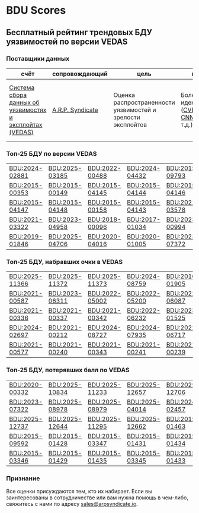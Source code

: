 
# BDU Scores
## Бесплатный рейтинг трендовых БДУ уязвимостей по версии VEDAS

### Поставщики данных
| счёт | cопровождающий | цель | покрытие | определение | частота |
| ----- | ---------- | ------- | -------- | ----------- | --------- |
| [Система сбора данных об уязвимостях и эксплойтах (VEDAS)](https://vedas.arpsyndicate.io) | [A.R.P. Syndicate](https://www.arpsyndicate.io) | Оценка распространенности уязвимостей и зрелости эксплойтов | Более 150 идентификаторов ([CVE](https://github.com/ARPSyndicate/cve-scores), [EUVD](https://github.com/ARPSyndicate/euvd-scores), [CNNVD](https://github.com/ARPSyndicate/cnnvd-scores), [BDU](https://github.com/ARPSyndicate/bdu-scores) и т.д.) | Аналитические данные с открытым исходным кодом (OSINT), полученные от [Exploit Observer](https://www.exploit.observer) | 12-16 часов |



<h3>Топ-25 БДУ по версии VEDAS</h3>

<table>
  <tr>
    <td><a href='https://vedas.arpsyndicate.io/?vuln=BDU:2024-02881'>BDU:2024-02881</a></td>
    <td><a href='https://vedas.arpsyndicate.io/?vuln=BDU:2025-03185'>BDU:2025-03185</a></td>
    <td><a href='https://vedas.arpsyndicate.io/?vuln=BDU:2022-00488'>BDU:2022-00488</a></td>
    <td><a href='https://vedas.arpsyndicate.io/?vuln=BDU:2024-04432'>BDU:2024-04432</a></td>
    <td><a href='https://vedas.arpsyndicate.io/?vuln=BDU:2015-09793'>BDU:2015-09793</a></td>
  </tr>
  <tr>
    <td><a href='https://vedas.arpsyndicate.io/?vuln=BDU:2015-00353'>BDU:2015-00353</a></td>
    <td><a href='https://vedas.arpsyndicate.io/?vuln=BDU:2015-00149'>BDU:2015-00149</a></td>
    <td><a href='https://vedas.arpsyndicate.io/?vuln=BDU:2015-04145'>BDU:2015-04145</a></td>
    <td><a href='https://vedas.arpsyndicate.io/?vuln=BDU:2015-04144'>BDU:2015-04144</a></td>
    <td><a href='https://vedas.arpsyndicate.io/?vuln=BDU:2015-04146'>BDU:2015-04146</a></td>
  </tr>
  <tr>
    <td><a href='https://vedas.arpsyndicate.io/?vuln=BDU:2015-04147'>BDU:2015-04147</a></td>
    <td><a href='https://vedas.arpsyndicate.io/?vuln=BDU:2015-04148'>BDU:2015-04148</a></td>
    <td><a href='https://vedas.arpsyndicate.io/?vuln=BDU:2015-00158'>BDU:2015-00158</a></td>
    <td><a href='https://vedas.arpsyndicate.io/?vuln=BDU:2015-04143'>BDU:2015-04143</a></td>
    <td><a href='https://vedas.arpsyndicate.io/?vuln=BDU:2021-03578'>BDU:2021-03578</a></td>
  </tr>
  <tr>
    <td><a href='https://vedas.arpsyndicate.io/?vuln=BDU:2021-03322'>BDU:2021-03322</a></td>
    <td><a href='https://vedas.arpsyndicate.io/?vuln=BDU:2023-04958'>BDU:2023-04958</a></td>
    <td><a href='https://vedas.arpsyndicate.io/?vuln=BDU:2018-00096'>BDU:2018-00096</a></td>
    <td><a href='https://vedas.arpsyndicate.io/?vuln=BDU:2017-01034'>BDU:2017-01034</a></td>
    <td><a href='https://vedas.arpsyndicate.io/?vuln=BDU:2023-00994'>BDU:2023-00994</a></td>
  </tr>
  <tr>
    <td><a href='https://vedas.arpsyndicate.io/?vuln=BDU:2019-01846'>BDU:2019-01846</a></td>
    <td><a href='https://vedas.arpsyndicate.io/?vuln=BDU:2025-04706'>BDU:2025-04706</a></td>
    <td><a href='https://vedas.arpsyndicate.io/?vuln=BDU:2020-04016'>BDU:2020-04016</a></td>
    <td><a href='https://vedas.arpsyndicate.io/?vuln=BDU:2020-01005'>BDU:2020-01005</a></td>
    <td><a href='https://vedas.arpsyndicate.io/?vuln=BDU:2023-07372'>BDU:2023-07372</a></td>
  </tr>
</table>


<h3>Топ-25 БДУ, набравших очки в VEDAS</h3>

<table>
  <tr>
    <td><a href='https://vedas.arpsyndicate.io/?vuln=BDU:2025-11366'>BDU:2025-11366</a></td>
    <td><a href='https://vedas.arpsyndicate.io/?vuln=BDU:2025-11372'>BDU:2025-11372</a></td>
    <td><a href='https://vedas.arpsyndicate.io/?vuln=BDU:2025-11373'>BDU:2025-11373</a></td>
    <td><a href='https://vedas.arpsyndicate.io/?vuln=BDU:2024-08759'>BDU:2024-08759</a></td>
    <td><a href='https://vedas.arpsyndicate.io/?vuln=BDU:2016-01905'>BDU:2016-01905</a></td>
  </tr>
  <tr>
    <td><a href='https://vedas.arpsyndicate.io/?vuln=BDU:2021-00587'>BDU:2021-00587</a></td>
    <td><a href='https://vedas.arpsyndicate.io/?vuln=BDU:2023-06311'>BDU:2023-06311</a></td>
    <td><a href='https://vedas.arpsyndicate.io/?vuln=BDU:2022-05002'>BDU:2022-05002</a></td>
    <td><a href='https://vedas.arpsyndicate.io/?vuln=BDU:2022-05200'>BDU:2022-05200</a></td>
    <td><a href='https://vedas.arpsyndicate.io/?vuln=BDU:2022-06087'>BDU:2022-06087</a></td>
  </tr>
  <tr>
    <td><a href='https://vedas.arpsyndicate.io/?vuln=BDU:2021-00336'>BDU:2021-00336</a></td>
    <td><a href='https://vedas.arpsyndicate.io/?vuln=BDU:2021-00337'>BDU:2021-00337</a></td>
    <td><a href='https://vedas.arpsyndicate.io/?vuln=BDU:2021-00342'>BDU:2021-00342</a></td>
    <td><a href='https://vedas.arpsyndicate.io/?vuln=BDU:2022-06232'>BDU:2022-06232</a></td>
    <td><a href='https://vedas.arpsyndicate.io/?vuln=BDU:2023-01525'>BDU:2023-01525</a></td>
  </tr>
  <tr>
    <td><a href='https://vedas.arpsyndicate.io/?vuln=BDU:2024-02697'>BDU:2024-02697</a></td>
    <td><a href='https://vedas.arpsyndicate.io/?vuln=BDU:2021-00212'>BDU:2021-00212</a></td>
    <td><a href='https://vedas.arpsyndicate.io/?vuln=BDU:2024-08727'>BDU:2024-08727</a></td>
    <td><a href='https://vedas.arpsyndicate.io/?vuln=BDU:2024-07935'>BDU:2024-07935</a></td>
    <td><a href='https://vedas.arpsyndicate.io/?vuln=BDU:2022-06717'>BDU:2022-06717</a></td>
  </tr>
  <tr>
    <td><a href='https://vedas.arpsyndicate.io/?vuln=BDU:2021-00577'>BDU:2021-00577</a></td>
    <td><a href='https://vedas.arpsyndicate.io/?vuln=BDU:2021-00240'>BDU:2021-00240</a></td>
    <td><a href='https://vedas.arpsyndicate.io/?vuln=BDU:2021-00343'>BDU:2021-00343</a></td>
    <td><a href='https://vedas.arpsyndicate.io/?vuln=BDU:2021-00241'>BDU:2021-00241</a></td>
    <td><a href='https://vedas.arpsyndicate.io/?vuln=BDU:2021-00239'>BDU:2021-00239</a></td>
  </tr>
</table>


<h3>Топ-25 БДУ, потерявших балл по VEDAS</h3>

<table>
  <tr>
    <td><a href='https://vedas.arpsyndicate.io/?vuln=BDU:2020-00332'>BDU:2020-00332</a></td>
    <td><a href='https://vedas.arpsyndicate.io/?vuln=BDU:2025-10834'>BDU:2025-10834</a></td>
    <td><a href='https://vedas.arpsyndicate.io/?vuln=BDU:2025-11233'>BDU:2025-11233</a></td>
    <td><a href='https://vedas.arpsyndicate.io/?vuln=BDU:2025-12657'>BDU:2025-12657</a></td>
    <td><a href='https://vedas.arpsyndicate.io/?vuln=BDU:2025-12706'>BDU:2025-12706</a></td>
  </tr>
  <tr>
    <td><a href='https://vedas.arpsyndicate.io/?vuln=BDU:2023-07322'>BDU:2023-07322</a></td>
    <td><a href='https://vedas.arpsyndicate.io/?vuln=BDU:2025-08978'>BDU:2025-08978</a></td>
    <td><a href='https://vedas.arpsyndicate.io/?vuln=BDU:2025-08979'>BDU:2025-08979</a></td>
    <td><a href='https://vedas.arpsyndicate.io/?vuln=BDU:2025-04014'>BDU:2025-04014</a></td>
    <td><a href='https://vedas.arpsyndicate.io/?vuln=BDU:2024-02457'>BDU:2024-02457</a></td>
  </tr>
  <tr>
    <td><a href='https://vedas.arpsyndicate.io/?vuln=BDU:2025-12737'>BDU:2025-12737</a></td>
    <td><a href='https://vedas.arpsyndicate.io/?vuln=BDU:2025-12644'>BDU:2025-12644</a></td>
    <td><a href='https://vedas.arpsyndicate.io/?vuln=BDU:2025-11295'>BDU:2025-11295</a></td>
    <td><a href='https://vedas.arpsyndicate.io/?vuln=BDU:2025-12662'>BDU:2025-12662</a></td>
    <td><a href='https://vedas.arpsyndicate.io/?vuln=BDU:2015-01463'>BDU:2015-01463</a></td>
  </tr>
  <tr>
    <td><a href='https://vedas.arpsyndicate.io/?vuln=BDU:2015-09592'>BDU:2015-09592</a></td>
    <td><a href='https://vedas.arpsyndicate.io/?vuln=BDU:2015-01428'>BDU:2015-01428</a></td>
    <td><a href='https://vedas.arpsyndicate.io/?vuln=BDU:2015-03347'>BDU:2015-03347</a></td>
    <td><a href='https://vedas.arpsyndicate.io/?vuln=BDU:2015-01431'>BDU:2015-01431</a></td>
    <td><a href='https://vedas.arpsyndicate.io/?vuln=BDU:2015-01434'>BDU:2015-01434</a></td>
  </tr>
  <tr>
    <td><a href='https://vedas.arpsyndicate.io/?vuln=BDU:2015-03346'>BDU:2015-03346</a></td>
    <td><a href='https://vedas.arpsyndicate.io/?vuln=BDU:2015-01429'>BDU:2015-01429</a></td>
    <td><a href='https://vedas.arpsyndicate.io/?vuln=BDU:2015-01435'>BDU:2015-01435</a></td>
    <td><a href='https://vedas.arpsyndicate.io/?vuln=BDU:2015-03345'>BDU:2015-03345</a></td>
    <td><a href='https://vedas.arpsyndicate.io/?vuln=BDU:2015-01433'>BDU:2015-01433</a></td>
  </tr>
</table>


### Признание
Все оценки присуждаются тем, кто их набирает.
Если вы заинтересованы в сотрудничестве или вам нужна помощь в чем-либо, свяжитесь с нами по адресу [sales@arpsyndicate.io](mailto:sales@arpsyndicate.io).

